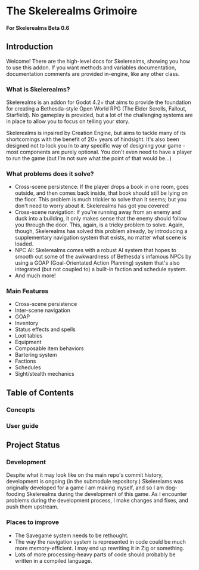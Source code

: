 # The Skelerealms Grimoire
#### For Skelerealms Beta 0.6

## Introduction

Welcome! There are the high-level docs for Skelerealms, showing you how to use this addon. If you want methods and variables documentation, documentation comments are provided in-engine, like any other class.

### What is Skelerealms?

Skelerealms is an addon for Godot 4.2+ that aims to provide the foundation for creating a Bethesda-style Open World RPG (The Elder Scrolls, Fallout, Starfield). No gameplay is provided, but a lot of the challenging systems are in place to allow you to focus on telling your story.  

Skelerealms is inpsired by Creation Engine, but aims to tackle many of its shortcomings with the benefit of 20+ years of hindsight. It's also been designed not to lock you in to any specific way of designing your game - most components are purely optional. You don't even need to have a player to run the game (but I'm not sure what the point of that would be...) 

### What problems does it solve?

- Cross-scene persistence: If the player drops a book in one room, goes outside, and then comes back inside, that book should still be lying on the floor. This problem is much trickier to solve than it seems; but you don't need to worry about it. Skelerealms has got you covered!
- Cross-scene navigation: If you're running away from an enemy and duck into a building, it only makes sense that the enemy should follow you through the door. This, again, is a tricky problem to solve. Again, though, Skelerealms has solved this problem already, by introducing a supplementary navigation system that exists, no matter what scene is loaded.
- NPC AI: Skelerealms comes with a robust AI system that hopes to smooth out some of the awkwardness of Bethesda's infamous NPCs by using a GOAP (Goal-Orientated Action Planning) system that's also integrated (but not coupled to) a built-in faction and schedule system.
- And much more!

### Main Features

- Cross-scene persistence
- Inter-scene navigation
- GOAP
- Inventory
- Status effects and spells
- Loot tables
- Equipment
- Composable item behaviors
- Bartering system
- Factions
- Schedules
- Sight/stealth mechanics

## Table of Contents

### Concepts

### User guide


## Project Status

### Development

Despite what it may look like on the main repo's commit history, development is ongoing (in the submodule repository.) Skelerelams was originally developed for a game I am making myself, and so I am dog-fooding Skelerealms during the development of this game. As I encounter problems during the development process, I make changes and fixes, and push them upstream.

### Places to improve

- The Savegame system needs to be rethought.
- The way the navigation system is represented in code could be much more memory-efficient. I may end up rewriting it in Zig or something.
- Lots of more processing-heavy parts of code should probably be written in a compiled language.
